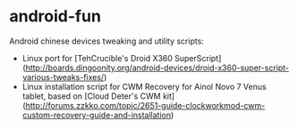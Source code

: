 android-fun
=======

Android chinese devices tweaking and utility scripts:

- Linux port for [TehCrucible's Droid X360 SuperScript] (http://boards.dingoonity.org/android-devices/droid-x360-super-script-various-tweaks-fixes/)
- Linux installation script for CWM Recovery for Ainol Novo 7 Venus tablet, based on [Cloud Deter's CWM kit] (http://forums.zzkko.com/topic/2651-guide-clockworkmod-cwm-custom-recovery-guide-and-installation)
